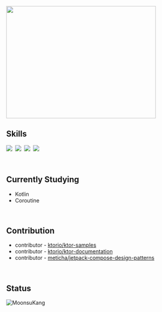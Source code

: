 <p align="left">
<a href="https://www.gitanimals.org/en_US?utm_medium=image&utm_source=MoonsuKang&utm_content=farm">
<img
  src="https://render.gitanimals.org/farms/MoonsuKang"
  width="400"
  height="300"
/>
</a>
</p>

## Skills
<p>
   <img src="https://img.shields.io/badge/Kotlin-7F52FF?style=flat-square&logo=Kotlin&logoColor=white"/></a>&nbsp
  <img src="https://img.shields.io/badge/Python-3766AB?style=flat-square&logo=Python&logoColor=white"/></a>&nbsp 
  <img src="https://img.shields.io/badge/Android-3DDC84?style=flat-square&logo=Android&logoColor=white"/></a>&nbsp
  <img src="https://img.shields.io/badge/Jetpack Compose-4285F4?style=flat-square&logo=jetpackcompose&logoColor=white"/></a>&nbsp
</p>

</br>

## Currently Studying
- Kotlin
- Coroutine

</br>

## Contribution
- contributor - [ktorio/ktor-samples](https://github.com/ktorio/ktor-samples)  
- contributor - [ktorio/ktor-documentation](https://github.com/ktorio/ktor-documentation)  
- contributor - [meticha/jetpack-compose-design-patterns](https://github.com/meticha/jetpack-compose-design-patterns)

</br>

## Status
<div align="left">
  <img src="https://github-readme-stats.vercel.app/api?username=MoonsuKang&show_icons=true&theme=tokyonight&bg_color=FFFFFF00&hide_border=true&text_color=738ADB&icon_color=99aab5" alt="MoonsuKang" style="display: inline-block; vertical-align: top;" />
</div>



